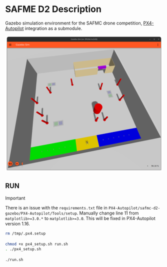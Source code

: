 # SAFME D2 Description

Gazebo simulation environment for the SAFMC drone competition, [PX4-Autopilot](https://github.com/PX4/PX4-Autopilot/tree/release/1.15) integration as a submodule.

![Screenshot](docs/Screenshot%20from%202025-01-28%2014-22-15.png)

## RUN

> [!IMPORTANT]  
> There is an issue with the `requirements.txt` file in `PX4-Autopilot/safmc-d2-gazebo/PX4-Autopilot/Tools/setup`.
> Manually change line 11 from `matplotlib>=3.0.*` to `matplotlib>=3.0`. This will be fixed in PX4-Autopilot version 1.16.

```sh
rm /tmp/.px4.setup

chmod +x px4_setup.sh run.sh
. ./px4_setup.sh

./run.sh
```
